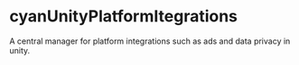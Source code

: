 # cyanUnityPlatformItegrations
 
A central manager for platform integrations such as ads and data privacy in unity.
